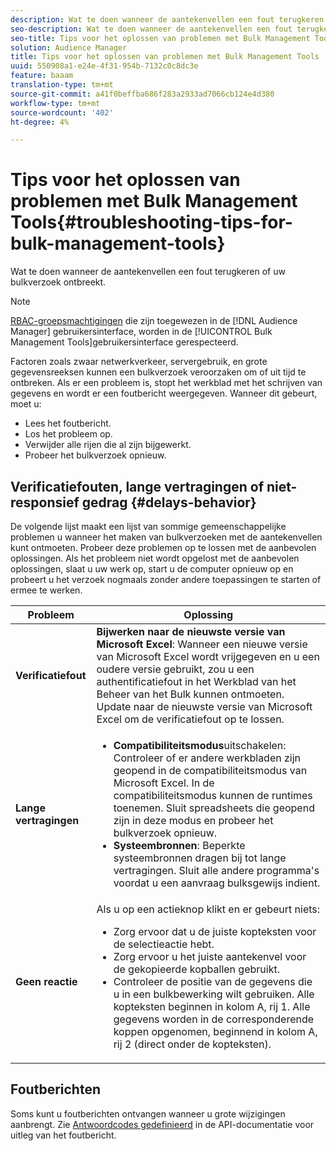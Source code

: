```yaml
---
description: Wat te doen wanneer de aantekenvellen een fout terugkeren of uw bulkverzoek ontbreekt.
seo-description: Wat te doen wanneer de aantekenvellen een fout terugkeren of uw bulkverzoek ontbreekt.
seo-title: Tips voor het oplossen van problemen met Bulk Management Tools
solution: Audience Manager
title: Tips voor het oplossen van problemen met Bulk Management Tools
uuid: 550908a1-e24e-4f31-954b-7132c0c8dc3e
feature: baaam
translation-type: tm+mt
source-git-commit: a41f0beffba686f283a2933ad7066cb124e4d380
workflow-type: tm+mt
source-wordcount: '402'
ht-degree: 4%

---
```



# Tips voor het oplossen van problemen met Bulk Management Tools{#troubleshooting-tips-for-bulk-management-tools}

Wat te doen wanneer de aantekenvellen een fout terugkeren of uw bulkverzoek ontbreekt.



<!-- 

<p>r_bulk_troubleshoot.xml </p>

 -->

>[!NOTE]
>
>[RBAC-groepsmachtigingen](../../features/administration/administration-overview.md) die zijn toegewezen in de [!DNL Audience Manager] gebruikersinterface, worden in de [!UICONTROL Bulk Management Tools]gebruikersinterface gerespecteerd.

Factoren zoals zwaar netwerkverkeer, servergebruik, en grote gegevensreeksen kunnen een bulkverzoek veroorzaken om of uit tijd te ontbreken. Als er een probleem is, stopt het werkblad met het schrijven van gegevens en wordt er een foutbericht weergegeven. Wanneer dit gebeurt, moet u:

* Lees het foutbericht.
* Los het probleem op.
* Verwijder alle rijen die al zijn bijgewerkt.
* Probeer het bulkverzoek opnieuw.

## Verificatiefouten, lange vertragingen of niet-responsief gedrag {#delays-behavior}

De volgende lijst maakt een lijst van sommige gemeenschappelijke problemen u wanneer het maken van bulkverzoeken met de aantekenvellen kunt ontmoeten. Probeer deze problemen op te lossen met de aanbevolen oplossingen. Als het probleem niet wordt opgelost met de aanbevolen oplossingen, slaat u uw werk op, start u de computer opnieuw op en probeert u het verzoek nogmaals zonder andere toepassingen te starten of ermee te werken.

<table id="table_AC6FB99402214A4EAC6E709465BB67AF"> 
 <thead> 
  <tr> 
   <th colname="col1" class="entry"> Probleem </th> 
   <th colname="col2" class="entry"> Oplossing </th> 
  </tr> 
 </thead>
 <tbody> 
  <tr> 
   <td colname="col1"> <b>Verificatiefout</b> </td> 
   <td colname="col2"> 
    <b>Bijwerken naar de nieuwste versie van Microsoft Excel</b>: Wanneer een nieuwe versie van Microsoft Excel wordt vrijgegeven en u een oudere versie gebruikt, zou u een authentificatiefout in het Werkblad van het Beheer van het Bulk kunnen ontmoeten. Update naar de nieuwste versie van Microsoft Excel om de verificatiefout op te lossen.
</td> 
  </tr> 
  <tr> 
   <td colname="col1"> <b>Lange vertragingen</b> </td> 
   <td colname="col2"> 
    <ul id="ul_AA6F414024B2475AB1C0B46DC3FF0B36"> 
     <li id="li_ECC83AC39D7142519AA9A223DB8FCF23"> <b>Compatibiliteitsmodus</b>uitschakelen: Controleer of er andere werkbladen zijn geopend in de compatibiliteitsmodus van Microsoft Excel. In de compatibiliteitsmodus kunnen de runtimes toenemen. Sluit spreadsheets die geopend zijn in deze modus en probeer het bulkverzoek opnieuw. </li> 
     <li id="li_234BFCF563234DE198884F33AB75280D"> <b>Systeembronnen</b>: Beperkte systeembronnen dragen bij tot lange vertragingen. Sluit alle andere programma's voordat u een aanvraag bulksgewijs indient. </li> 
    </ul> </td> 
  </tr> 
  <tr> 
   <td colname="col1"> <b>Geen reactie</b> </td> 
   <td colname="col2">Als u op een actieknop klikt en er gebeurt niets: 
    <ul id="ul_142E63CDD556414AB639E51734FEDBCF"> 
     <li id="li_DBB6C819603D46B5AECC9C854FDAFDF1">Zorg ervoor dat u de juiste kopteksten voor de selectieactie hebt. </li> 
     <li id="li_391C9031907A4085BDAD42054960045C">Zorg ervoor u het juiste aantekenvel voor de gekopieerde kopballen gebruikt. </li> 
     <li id="li_76A7241989204933858621FAAB5C3408">Controleer de positie van de gegevens die u in een bulkbewerking wilt gebruiken. Alle kopteksten beginnen in kolom A, rij 1. Alle gegevens worden in de corresponderende koppen opgenomen, beginnend in kolom A, rij 2 (direct onder de kopteksten). </li> 
    </ul> </td> 
  </tr> 
 </tbody> 
</table>

## Foutberichten

Soms kunt u foutberichten ontvangen wanneer u grote wijzigingen aanbrengt. Zie [Antwoordcodes gedefinieerd](/help/using/api/rest-api-main/aam-api-getting-started.md#response-codes-defined) in de API-documentatie voor uitleg van het foutbericht.

